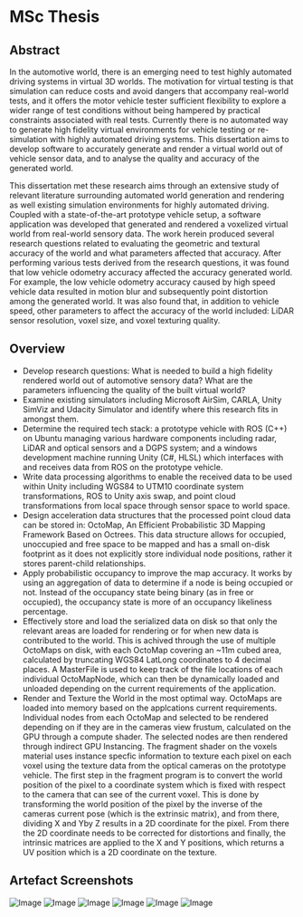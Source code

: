 MSc Thesis
=======

Abstract
---------------
In the automotive world, there is an emerging need to test highly automated driving systems in virtual 3D worlds. The motivation for virtual testing is that simulation can reduce costs and avoid dangers that accompany real-world tests, and it offers the motor vehicle tester sufficient flexibility to explore a wider range of test conditions without being hampered by practical constraints associated with real tests. Currently there is no automated way to generate high fidelity virtual environments for vehicle testing or re-simulation with highly automated driving systems. This dissertation aims to develop software to accurately generate and render a virtual world out of vehicle sensor data, and to analyse the quality and accuracy of the generated world.

This dissertation met these research aims through an extensive study of relevant literature surrounding automated world generation and rendering as well existing simulation environments for highly automated driving. Coupled with a state-of-the-art prototype vehicle setup, a software application was developed that generated and rendered a voxelized virtual world from real-world sensory data. The work herein produced several research questions related to evaluating the geometric and textural accuracy of the world and what parameters affected that accuracy. After performing various tests derived from the research questions, it was found that low vehicle odometry accuracy affected the accuracy generated world. For example, the low vehicle odometry accuracy caused by high speed vehicle data resulted in motion blur and subsequently point distortion among the generated world. It was also found that, in addition to vehicle speed, other parameters to affect the accuracy of the world included: LiDAR sensor resolution, voxel size, and voxel texturing quality.

Overview
---------------
- Develop research questions: What is needed to build a high fidelity rendered world out of automotive sensory data? What are the parameters influencing the quality of the built virtual world?
- Examine existing simulators including Microsoft AirSim, CARLA, Unity SimViz and Udacity Simulator and identify where this research fits in amongst them. 
- Determine the required tech stack: a prototype vehicle with ROS (C++) on Ubuntu managing various hardware components including radar, LiDAR and optical sensors and a DGPS system; and a windows development machine running Unity (C#, HLSL) which interfaces with and receives data from ROS on the prototype vehicle.
- Write data processing algorithms to enable the received data to be used within Unity including WGS84 to UTM10 coordinate system transformations, ROS to Unity axis swap, and point cloud transformations from local space through sensor space to world space. 
- Design acceleration data structures that the processed point cloud data can be stored in: OctoMap, An Efficient Probabilistic 3D Mapping Framework Based on Octrees. This data structure allows for occupied, unoccupied and free space to be mapped and has a small on-disk footprint as it does not explicitly store individual node positions, rather it stores parent-child relationships.
- Apply probabilistic occupancy to improve the map accuracy. It works by using an aggregation of data to determine if a node is being occupied or not. Instead of the occupancy state being binary (as in free or occupied), the occupancy state is more of an occupancy likeliness percentage.
- Effectively store and load the serialized data on disk so that only the relevant areas are loaded for rendering or for when new data is contributed to the world. This is achived through the use of multiple OctoMaps on disk, with each OctoMap covering an ~11m cubed area, calculated by truncating WGS84 LatLong coordinates to 4 decimal places. A MasterFile is used to keep track of the file locations of each individual OctoMapNode, which can then be dynamically loaded and unloaded depending on the current requirements of the application.  
- Render and Texture the World in the most optimal way. OctoMaps are loaded into memory based on the applcations current requirements. Individual nodes from each OctoMap and selected to be rendered depending on if they are in the cameras view frustum, calculated on the GPU through a compute shader. The selected nodes are then rendered through indirect GPU Instancing. The fragment shader on the voxels material uses instance specfic information to texture each pixel on each voxel using the texture data from the optical cameras on the prototype vehicle. The first step in the fragment program is to convert the world position of the pixel to a coordinate system which is fixed with respect to the camera that can see of the current voxel. This is done by transforming the world position of the pixel by the inverse of the cameras current pose (which is the extrinsic matrix), and from there, dividing ​X and ​Y​ by ​Z​ results in a 2D coordinate for the pixel. From there the 2D coordinate needs to be corrected for distortions and finally, the intrinsic matrices are applied to the ​X​ and ​Y​ positions, which returns a UV position which is a 2D coordinate on the texture.

Artefact Screenshots
---------------

![Image](https://alex-scott.co.uk/img/portfolio/MScThesis1.png)
![Image](https://alex-scott.co.uk/img/portfolio/MScThesis2.png)
![Image](https://alex-scott.co.uk/img/portfolio/MScThesis3.png)
![Image](https://alex-scott.co.uk/img/portfolio/MScThesis4.png)
![Image](https://alex-scott.co.uk/img/portfolio/MScThesis5.png)
![Image](https://alex-scott.co.uk/img/portfolio/MScThesis6.png)


